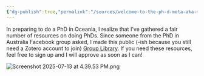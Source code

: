 ```yaml
---
{"dg-publish":true,"permalink":"/sources/welcome-to-the-ph-d-meta-aka-my-first-public-ish-zotero-library/","created":"2025-07-13T15:52:32.990+08:00","updated":"2025-07-13T16:40:04.381+08:00"}
---
```


In preparing to do a PhD in Oceania, I realize that I've gathered a fair number of resources on doing PhDs. Since someone from the PhD in Australia Facebook group asked, I made this public (-ish because you still need a Zotero account to join) [Group Library](https://www.zotero.org/groups/6062747/phd_meta). If you need these resources, feel free to sign up and I will approve as soon as I can!

![Screenshot 2025-07-13 at 4.39.53 PM.png](/img/user/Extras/Screenshot%202025-07-13%20at%204.39.53%20PM.png)